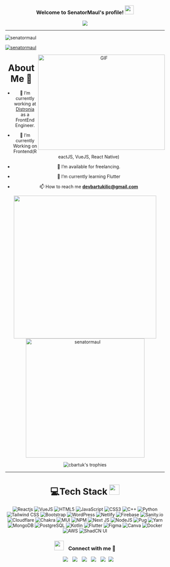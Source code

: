 <h3 align="center">
  Welcome to SenatorMaul's profile!
  <img src="https://media.giphy.com/media/hvRJCLFzcasrR4ia7z/giphy.gif" width="28">
</h3>
<p align="center">
  <a href="https://github.com/CodeWhiteWeb/CodeWhiteWeb"><img src="https://readme-typing-svg.herokuapp.com?color=%2336BCF7&center=true&vCenter=true&lines=Hi+%2C+welcome+to+my+Github+page;I+am+Can+Bartu+Kılıç;Frontend+Dev;App+Dev;Crypto+Lover+%3C3"></a>
</p>

---

<div align="center">

<p align="left"> <img src="https://komarev.com/ghpvc/?username=cbartuk&label=Profile%20views&color=0e75b6&style=flat" alt="senatormaul" /> </p>

<p align="left"> <a href="https://twitter.com/SenatorMaul" target="blank"><img src="https://img.shields.io/twitter/follow/SenatorMaul?logo=twitter&style=for-the-badge" alt="senatormaul" /></a> </p>

<picture><img align="right" bottom="200" height="300" width="400" alt="GIF" src="https://media4.giphy.com/media/v1.Y2lkPTc5MGI3NjExeWprMW81ZGsxcHp5NG5iZGVhNTZhM3MwNnE5b3UzMGlnNGF5bmR2NyZlcD12MV9pbnRlcm5hbF9naWZfYnlfaWQmY3Q9Zw/mABVVMBLRllLPiMYnZ/giphy.gif"></picture>

<!-- https://media.giphy.com/media/SWoSkN6DxTszqIKEqv/giphy.gif-->

# About Me 🚀

- 🔭 I’m currently working at <a href="https://distronia.com/" target="_blank">Distronia</a> as a FrontEnd Engineer.

- 🌱 I’m currently Working on Frontend(ReactJS, VueJS, React Native)

- 🤝 I’m available for freelancing.

- 🌱 I’m currently learning Flutter

- 📫 How to reach me **devbartukilic@gmail.com**
<div align="center">

<!-- &include_all_commits=true&count_private=true -->

<a href="https://github.com/cbartuk/">
  <img src="https://github-readme-stats.vercel.app/api?username=cbartuk&show_icons=true&line_height=20&title_color=7A7ADB&icon_color=2234AE&text_color=D3D3D3&bg_color=0,000000,130F40" width="450"/>
  <img src="https://github-readme-stats.vercel.app/api/top-langs?username=cbartuk&show_icons=true&locale=en&layout=compact&line_height=20&title_color=7A7ADB&icon_color=2234AE&text_color=D3D3D3&bg_color=0,000000,130F40" width="375"  alt="senatormaul"/>

</a>
</div>

<div align="center">

  <!-- GitHub Trophies -->

<img
       src="https://github-profile-trophy.vercel.app/?username=cbartuk&theme=radical&no-frame=true&column=3"
       alt="cbartuk's trophies"
  />

</div>

---

# 💻Tech Stack <img src = "https://media2.giphy.com/media/QssGEmpkyEOhBCb7e1/giphy.gif?cid=ecf05e47a0n3gi1bfqntqmob8g9aid1oyj2wr3ds3mg700bl&rid=giphy.gif" width = 32px>

![Reactjs](https://img.shields.io/badge/react_JS-0078D7.svg?style=for-the-badge&logo=react&logoColor=white) ![VueJS](https://img.shields.io/badge/Vue.js-35495E?style=for-the-badge&logo=vuedotjs&logoColor=4FC08D) ![HTML5](https://img.shields.io/badge/html5-%23E34F26.svg?style=for-the-badge&logo=html5&logoColor=white) ![JavaScript](https://img.shields.io/badge/javascript-%23323330.svg?style=for-the-badge&logo=javascript&logoColor=%23F7DF1E) ![CSS3](https://img.shields.io/badge/css3-%231572B6.svg?style=for-the-badge&logo=css3&logoColor=white) ![C++](https://img.shields.io/badge/c++-%2300599C.svg?style=for-the-badge&logo=c%2B%2B&logoColor=white) ![Python](https://img.shields.io/badge/python-3670A0?style=for-the-badge&logo=python&logoColor=ffdd54) ![Tailwind CSS](https://img.shields.io/badge/tailwindcss-%2338B2AC.svg?style=for-the-badge&logo=tailwind-css&logoColor=white) ![Bootstrap](https://img.shields.io/badge/bootstrap-%23563D7C.svg?style=for-the-badge&logo=bootstrap&logoColor=white) ![WordPress](https://img.shields.io/badge/WordPress-%23117AC9.svg?style=for-the-badge&logo=WordPress&logoColor=white) ![Netlify](https://img.shields.io/badge/netlify-%23000000.svg?style=for-the-badge&logo=netlify&logoColor=#00C7B7) ![Firebase](https://img.shields.io/badge/firebase-%23039BE5.svg?style=for-the-badge&logo=firebase) ![Sanity.io](https://img.shields.io/badge/sanity-%23f36458.svg?style=for-the-badge&logo=sanity) ![Cloudflare](https://img.shields.io/badge/Cloudflare-F38020?style=for-the-badge&logo=Cloudflare&logoColor=white) ![Chakra](https://img.shields.io/badge/chakra_UI-%234ED1C5.svg?style=for-the-badge&logo=chakraui&logoColor=white) ![MUI](https://img.shields.io/badge/MUI-%230081CB.svg?style=for-the-badge&logo=mui&logoColor=white) ![NPM](https://img.shields.io/badge/NPM-%23000000.svg?style=for-the-badge&logo=npm&logoColor=white) ![Next JS](https://img.shields.io/badge/Next_JS-black?style=for-the-badge&logo=next.js&logoColor=white) ![NodeJS](https://img.shields.io/badge/node.js-6DA55F?style=for-the-badge&logo=node.js&logoColor=white) ![Pug](https://img.shields.io/badge/Pug-FFF?style=for-the-badge&logo=pug&logoColor=A86454) ![Yarn](https://img.shields.io/badge/yarn-%232C8EBB.svg?style=for-the-badge&logo=yarn&logoColor=white) ![MongoDB](https://img.shields.io/badge/MongoDB-%234ea94b.svg?style=for-the-badge&logo=mongodb&logoColor=white)
![PostgreSQL](https://img.shields.io/badge/PostgreSQL-%232f5e8d.svg?style=for-the-badge&logo=postgresql&logoColor=white)
![Kotlin](https://img.shields.io/badge/kotlin-%237F52FF.svg?style=for-the-badge&logo=kotlin&logoColor=white) ![Flutter](https://img.shields.io/badge/Flutter-%2302569B.svg?style=for-the-badge&logo=Flutter&logoColor=white) ![Figma](https://img.shields.io/badge/figma-%23F24E1E.svg?style=for-the-badge&logo=figma&logoColor=white) ![Canva](https://img.shields.io/badge/Canva-%2300C4CC.svg?style=for-the-badge&logo=Canva&logoColor=white) ![Docker](https://img.shields.io/badge/docker-%230db7ed.svg?style=for-the-badge&logo=docker&logoColor=white) ![AWS](https://img.shields.io/badge/aws-ffe3c3?style=for-the-badge&logo=amazon&logoColor=black) ![ShadCN UI](https://img.shields.io/badge/Shadcn%20UI-black?style=for-the-badge&logo=shadcnui&logoColor=white)

<h3 align="center" action="mailto:devbartukilic@gmail.com">
  <img src="https://media.giphy.com/media/iY8CRBdQXODJSCERIr/giphy.gif" width="30" height="30" style="margin-right: 10px;" />
  Connect with me 🤝
</h3>

<p align="center">

 <div align="center"  class="icons-social" style="margin-left: 10px;">
        <a style="margin-left: 10px;"  target="_blank" href="https://www.linkedin.com/in/cbartuk/">
			<img src="https://img.icons8.com/doodle/40/000000/linkedin--v2.png"></a>
        <a style="margin-left: 10px;" target="_blank" href="https://github.com/cbartuk">
		<img src="https://img.icons8.com/doodle/40/000000/github--v1.png"></a>
		<a style="margin-left: 10px;" target="_blank" href="https://stackoverflow.com/users/17040882/can-bartu-k%c4%b1l%c4%b1%c3%a7">
				<img src="https://img.icons8.com/external-tal-revivo-color-tal-revivo/40/000000/external-stack-overflow-is-a-question-and-answer-site-for-professional-logo-color-tal-revivo.png"></a>
        <a style="margin-left: 10px;" target="_blank" href="https://www.instagram.com/cbartuk/">
			<img src="https://img.icons8.com/doodle/40/000000/instagram-new--v2.png"></a>
		<a style="margin-left: 10px;" target="_blank" href="https://twitter.com/SenatorMaul">
			<img src="https://img.icons8.com/doodle/1x/twitter-squared--v2.png" ></a>
		<a style="margin-left: 5px;" target="_blank" href="/Can-Bartu-Kılıç-September.pdf">
					<img src="https://img.icons8.com/?id=lS99tYkKQlq4&format=png&color=000000" ></a>
      </div>

</p>
